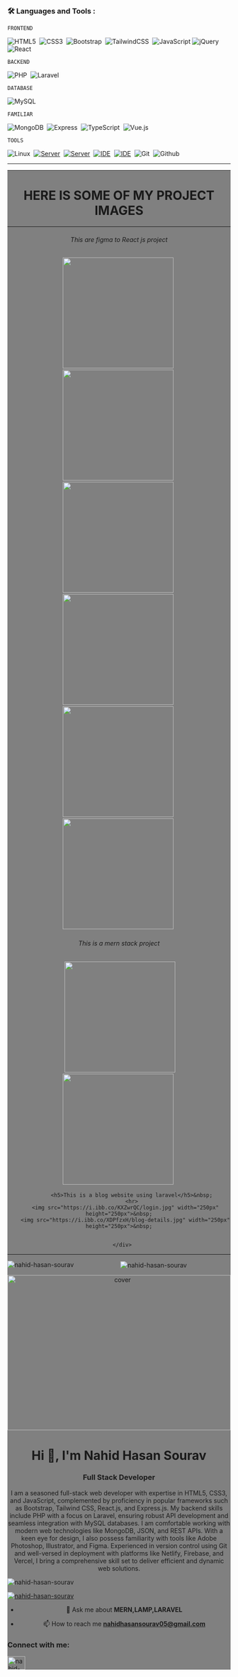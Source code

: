 ### :hammer_and_wrench: Languages and Tools :
<div>

  `FRONTEND`
 
<img alt="HTML5" src="https://img.shields.io/badge/html5-%23E34F26.svg?style=for-the-badge&logo=html5&logoColor=white" title="HTML5"/>&nbsp;
<img alt="CSS3" src="https://img.shields.io/badge/css3-%231572B6.svg?style=for-the-badge&logo=css3&logoColor=white" title="CSS3"/>&nbsp;
<img alt="Bootstrap" src="https://img.shields.io/badge/bootstrap-%23563D7C.svg?style=for-the-badge&logo=bootstrap&logoColor=white" title="BOOTSTARP"/>&nbsp;
<img alt="TailwindCSS" src="https://img.shields.io/badge/tailwindcss-%2338B2AC.svg?style=for-the-badge&logo=tailwind-css&logoColor=white"  title="Tailwind Css"/>&nbsp;
<img alt="JavaScript" src="https://img.shields.io/badge/javascript-%23323330.svg?style=for-the-badge&logo=javascript&logoColor=%23F7DF1E" title="JavaScript"/>
<img src="https://img.shields.io/badge/jQuery-0769AD.svg?style=for-the-badge&logo=jQuery&logoColor=white" title="jQuery" alt="jQuery"/>&nbsp;
<img alt="React" src="https://img.shields.io/badge/react-%2320232a.svg?style=for-the-badge&logo=react&logoColor=%2361DAFB" title="React"/>&nbsp;

  `BACKEND`
 
<img alt="PHP" src="https://img.shields.io/badge/php-%23777BB4.svg?style=for-the-badge&logo=php&logoColor=white" title="PHP"/>&nbsp;
<img alt="Laravel" src="https://img.shields.io/badge/laravel-%23FF2D20.svg?style=for-the-badge&logo=laravel&logoColor=white" title="LARAVEL"/>&nbsp;

  `DATABASE`
 
<img alt="MySQL" src="https://img.shields.io/badge/mysql-%2300f.svg?style=for-the-badge&logo=mysql&logoColor=white" title="MY SQL"/>&nbsp;
 
`FAMILIAR `

<img alt="MongoDB" src ="https://img.shields.io/badge/MongoDB-%234ea94b.svg?style=for-the-badge&logo=mongodb&logoColor=white" title="Mongo DB"/>&nbsp;
<img src="https://img.shields.io/badge/Express-000000.svg?style=for-the-badge&logo=Express&logoColor=white" title="Express" alt="Express"/>&nbsp;
<img alt="TypeScript" src="https://img.shields.io/badge/typescript-%23007ACC.svg?style=for-the-badge&logo=typescript&logoColor=white"/>&nbsp;
<img alt="Vue.js" src="https://img.shields.io/badge/vuejs-%2335495e.svg?style=for-the-badge&logo=vue-dot-js&logoColor=%234FC08D"/>&nbsp;
   
  `TOOLS`
 
  <img alt="Linux" src="https://img.shields.io/badge/Linux-FCC624?style=for-the-badge&logo=linux&logoColor=black">&nbsp;
  [![Server](https://img.shields.io/badge/Server-Laragon-ff69b4?logo=laragon)](https://laragon.org/)&nbsp;
  [![Server](https://img.shields.io/badge/Server-XAMPP-blue?logo=xampp)](https://www.apachefriends.org/index.html)&nbsp;
  [![IDE](https://img.shields.io/badge/IDE-PHPStorm-blue?logo=phpstorm)](https://www.jetbrains.com/phpstorm/)&nbsp;
  [![IDE](https://img.shields.io/badge/IDE-Visual%20Studio%20Code-blue?logo=visual-studio-code)](https://code.visualstudio.com/)&nbsp;
  <img src="https://img.shields.io/badge/Git-F05032.svg?style=for-the-badge&logo=Git&logoColor=white" title="Git" alt="Git" />&nbsp;
  <img src="https://img.shields.io/badge/GitHub-181717.svg?style=for-the-badge&logo=GitHub&logoColor=white" title="Github" alt="Github" />&nbsp;
 

</div>
<hr>

<div style="text-align: center; background-color: gray;">

<a href="https://drive.google.com/file/d/1i-h1LbFfnMgMk3GhFGzP2ipwkGU4JnxL/view?usp=share_link" style="text-decoration: none"  target="_blank">

<hr>
  <h1>HERE IS SOME OF MY PROJECT IMAGES</h1>
  <hr>
  <div>
	<div style="text-align: center; background-color: gray;">
		<h6>This are figma to React js project</h6>
	  	<img src="https://i.ibb.co/HnF8N28/work-sample.jpg" width="250px" height="250px">&nbsp;
	  	<img src="https://i.ibb.co/yPjpd56/learning-platform.png" width="250px" height="250px">&nbsp;
	  	<img src="https://i.ibb.co/4Jpmf4P/image-gallery.png" width="250px" height="250px">&nbsp;
	  	<img src="https://i.ibb.co/TWJyNrM/furniture.png" width="250px" height="250px">&nbsp;
	  	<img src="https://i.ibb.co/2yjG6c3/flytographer.png" width="250px" height="250px">&nbsp;
	  	<img src="https://i.ibb.co/cw8XMGp/bDesh.png" width="250px" height="250px">&nbsp;
      		<h6>This is a mern stack project</h6>&nbsp;
		<img src="https://i.ibb.co/cw8XMGp/bDesh.png" width="250px" height="250px">&nbsp;
	  	<img src="https://i.ibb.co/9HVQQ7j/chaka.png" width="250px" height="250px">&nbsp;

	    	<h5>This is a blog website using laravel</h5>&nbsp;
      		<hr>
	 	<img src="https://i.ibb.co/KXZwrQC/login.jpg" width="250px" height="250px">&nbsp;
	  	<img src="https://i.ibb.co/XDPfzxH/blog-details.jpg" width="250px" height="250px">&nbsp;
	
	
	  </div>
  </div>
</div>

<hr>

<p><img align="left" src="https://github-readme-stats.vercel.app/api/top-langs?username=nahid-hasan-sourav&show_icons=true&locale=en&layout=compact" alt="nahid-hasan-sourav" /></p>

<p>&nbsp;<img align="center" src="https://github-readme-stats.vercel.app/api?username=nahid-hasan-sourav&show_icons=true&locale=en" alt="nahid-hasan-sourav" /></p>



<div style="position: relative;">
  <img alt="cover" src="https://drive.google.com/uc?id=1OfI9e5tcAgGPpoJMqgRQqQnGIvINl_bW" style="width: 100%; height: 350px; object-fit: cover;">
<!--   <h1 style="position: absolute; top: 50%; left: 50%; transform: translate(-50%, -50%); color: white; font-size: 3em; text-shadow: 2px 2px 4px rgba(0, 0, 0, 0.5);">Hi 👋, I'm Nahid Hasan Sourav</h1> -->
</div>


<h1 align="center">Hi 👋, I'm Nahid Hasan Sourav</h1>
<h3 align="center">Full Stack Developer</h3>
<p>I am a seasoned full-stack web developer with expertise in HTML5, CSS3, and JavaScript, complemented by proficiency in popular frameworks such as Bootstrap, Tailwind CSS, React.js, and Express.js. My backend skills include PHP with a focus on Laravel, ensuring robust API development and seamless integration with MySQL databases. I am comfortable working with modern web technologies like MongoDB, JSON, and REST APIs. With a keen eye for design, I also possess familiarity with tools like Adobe Photoshop, Illustrator, and Figma. Experienced in version control using Git and well-versed in deployment with platforms like Netlify, Firebase, and Vercel, I bring a comprehensive skill set to deliver efficient and dynamic web solutions.</p>
<!-- <img align="right" alt="coding" width="400" src="https://cdn1.vectorstock.com/i/1000x1000/47/90/cartoon-programmer-writes-code-workspace-concept-vector-20874790.jpg](https://designtemlate.s3.us-west-1.wasabisys.com/tue-jan-10-2023-4-03-pm51985.webp"> -->


<p align="left"> <img src="https://komarev.com/ghpvc/?username=nahid-hasan-sourav&label=Profile%20views&color=0e75b6&style=flat" alt="nahid-hasan-sourav" /> </p>

<p align="left"> <a href="https://github.com/ryo-ma/github-profile-trophy"><img src="https://github-profile-trophy.vercel.app/?username=nahid-hasan-sourav" alt="nahid-hasan-sourav" /></a> </p>

- 💬 Ask me about **MERN,LAMP,LARAVEL**

- 📫 How to reach me **nahidhasansourav05@gmail.com**

<h3 align="left">Connect with me:</h3>
<p align="left">
<a href="https://linkedin.com/in/nahid-hasan-sourav" target="blank"><img align="center" src="https://raw.githubusercontent.com/rahuldkjain/github-profile-readme-generator/master/src/images/icons/Social/linked-in-alt.svg" alt="nahid-hasan-sourav" height="30" width="40" /></a>
</p>
